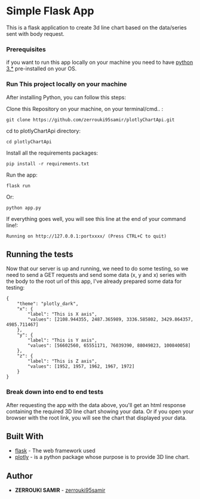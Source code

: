 # Simple Flask App

This is a flask application to create 3d line chart based on the data/series sent with body request. 

### Prerequisites

if you want to run this app locally on your machine you need to have [python 3.*](https://www.python.org/downloads/release/python-379/) pre-installed on your OS.

### Run This project locally on your machine

After installing Python, you can follow this steps:

Clone this Repository on your machine, on your terminal/cmd.. :

```
git clone https://github.com/zerrouki95samir/plotlyChartApi.git
```
cd to plotlyChartApi directory:

```
cd plotlyChartApi
```

Install all the requirements packages:

```
pip install -r requirements.txt
```

Run the app:
```
flask run 
```

Or: 
```
python app.py
```

If everything goes well, you will see this line at the end of your command line!:  

```
Running on http://127.0.0.1:portxxxx/ (Press CTRL+C to quit)
```

## Running the tests

Now that our server is up and running, we need to do some testing, so we need to send a GET requests and send some data (x, y and x) series with the body to the root url of this app, I've already prepared some data for testing:
```
{
    "theme": "plotly_dark",
    "x": {
        "label": "This is X axis",
        "values": [2108.944355, 2487.365989, 3336.585802, 3429.864357, 4985.711467]
    },
    "y": {
        "label": "This is Y axis",
        "values": [56602560, 65551171, 76039390, 88049823, 100840058]
    }, 
    "z": {
        "label": "This is Z axis", 
        "values": [1952, 1957, 1962, 1967, 1972]
    }
}
```

### Break down into end to end tests

After requesting the app with the data above, you'll get an html response containing the required 3D line chart showing your data.
Or if you open your browser with the root link, you will see the chart that displayed your data.

## Built With

* [flask](https://flask.palletsprojects.com/en/1.1.x/) - The web framework used
* [plotly](https://plotly.com/) - is a python package whose purpose is to provide 3D line chart.

## Author

* **ZERROUKI SAMIR** - [zerrouki95samir](https://github.com/zerrouki95samir)
